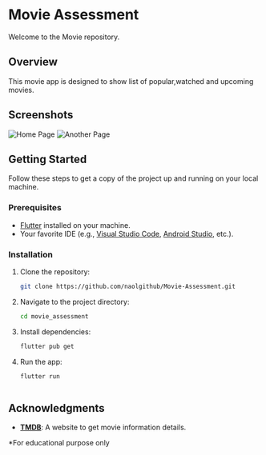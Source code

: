 # Movie Assessment

Welcome to the Movie repository.

## Overview

This movie app is designed to show list of popular,watched and upcoming movies.


## Screenshots

![Home Page](https://i.postimg.cc/8kxt5Mpc/screenshot1.png)
![Another Page](https://i.postimg.cc/DfGY1BYL/screenshot2.png)


## Getting Started

Follow these steps to get a copy of the project up and running on your local machine.

### Prerequisites

- [Flutter](https://flutter.dev/) installed on your machine.
- Your favorite IDE (e.g., [Visual Studio Code](https://code.visualstudio.com/), [Android Studio](https://developer.android.com/studio), etc.).

### Installation

1. Clone the repository:

   ```bash
   git clone https://github.com/naolgithub/Movie-Assessment.git

2. Navigate to the project directory:
   ```bash
   cd movie_assessment

3. Install dependencies:
   ```bash
   flutter pub get

4. Run the app:
   ```bash
   flutter run



## Acknowledgments
- [**TMDB**](https://themoviedb.org): A website to get movie information details.




\*For educational purpose only